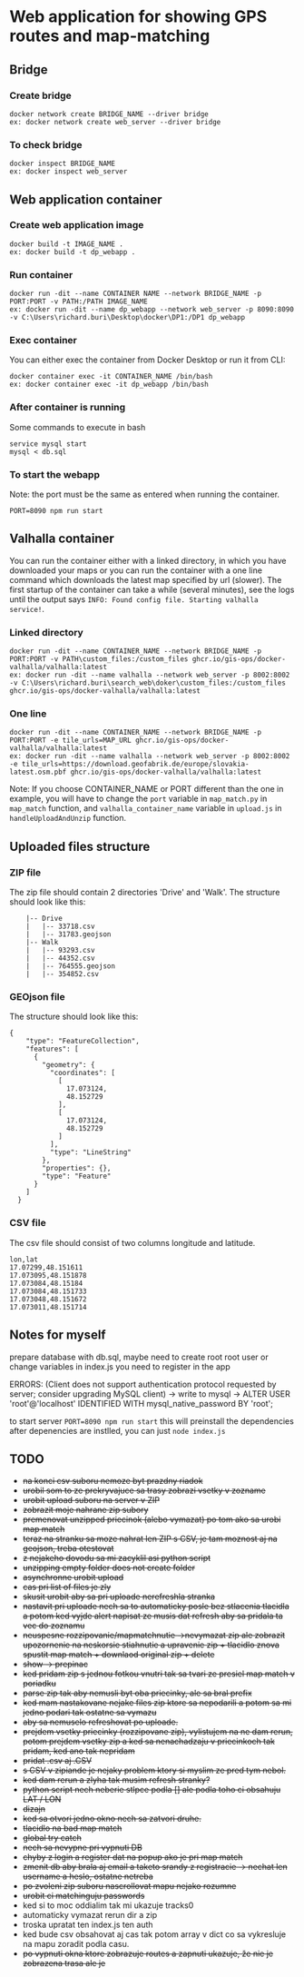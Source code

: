# Web application for showing GPS routes and map-matching

## Bridge

### Create bridge

```
docker network create BRIDGE_NAME --driver bridge
ex: docker network create web_server --driver bridge
```

### To check bridge

```
docker inspect BRIDGE_NAME
ex: docker inspect web_server
```

## Web application container

### Create web application image

```
docker build -t IMAGE_NAME .
ex: docker build -t dp_webapp .
```

### Run container

```
docker run -dit --name CONTAINER NAME --network BRIDGE_NAME -p PORT:PORT -v PATH:/PATH IMAGE_NAME
ex: docker run -dit --name dp_webapp --network web_server -p 8090:8090 -v C:\Users\richard.buri\Desktop\docker\DP1:/DP1 dp_webapp
```

### Exec container

You can either exec the container from Docker Desktop or run it from CLI:

```
docker container exec -it CONTAINER_NAME /bin/bash
ex: docker container exec -it dp_webapp /bin/bash
```

### After container is running

Some commands to execute in bash

```
service mysql start
mysql < db.sql   
```

### To start the webapp

Note: the port must be the same as entered when running the container.

```
PORT=8090 npm run start
```

## Valhalla container

You can run the container either with a linked directory, in which you have downloaded your maps or you can run the container with a one line command which downloads the latest map specified by url (slower). The first startup of the container can take a while (several minutes), see the logs until the output says `INFO: Found config file. Starting valhalla service!`.

### Linked directory

```
docker run -dit --name CONTAINER_NAME --network BRIDGE_NAME -p PORT:PORT -v PATH\custom_files:/custom_files ghcr.io/gis-ops/docker-valhalla/valhalla:latest
ex: docker run -dit --name valhalla --network web_server -p 8002:8002 -v C:\Users\richard.buri\search_web\doker\custom_files:/custom_files ghcr.io/gis-ops/docker-valhalla/valhalla:latest
```

### One line

```
docker run -dit --name CONTAINER_NAME --network BRIDGE_NAME -p PORT:PORT -e tile_urls=MAP_URL ghcr.io/gis-ops/docker-valhalla/valhalla:latest
ex: docker run -dit --name valhalla --network web_server -p 8002:8002 -e tile_urls=https://download.geofabrik.de/europe/slovakia-latest.osm.pbf ghcr.io/gis-ops/docker-valhalla/valhalla:latest
```

Note: If you choose CONTAINER_NAME or PORT different than the one in example, you will have to change the `port` variable in `map_match.py` in `map_match` function, and `valhalla_container_name` variable in `upload.js` in `handleUploadAndUnzip` function.

## Uploaded files structure

### ZIP file

The zip file should contain 2 directories 'Drive' and 'Walk'. The structure should look like this:

        |-- Drive
        |   |-- 33718.csv
        |   |-- 31783.geojson
        |-- Walk
        |   |-- 93293.csv
        |   |-- 44352.csv
        |   |-- 764555.geojson
        |   |-- 354852.csv

### GEOjson file

The structure should look like this:

```
{
    "type": "FeatureCollection",
    "features": [
      {
        "geometry": {
          "coordinates": [
            [
              17.073124,
              48.152729
            ],
            [
              17.073124,
              48.152729
            ]
          ],
          "type": "LineString"
        },
        "properties": {},
        "type": "Feature"
      }
    ]
  }
```

### CSV file

The csv file should consist of two columns longitude and latitude.

    lon,lat
    17.07299,48.151611
    17.073095,48.151878
    17.073084,48.15184
    17.073084,48.151733
    17.073048,48.151672
    17.073011,48.151714



## Notes for myself

prepare database with db.sql, maybe need to create root root user or change variables in index.js
you need to register in the app

ERRORS:
(Client does not support authentication protocol requested by server; consider upgrading MySQL client) -> write to mysql -> ALTER USER 'root'@'localhost' IDENTIFIED WITH mysql_native_password BY 'root';

to start server `PORT=8090 npm run start` this will preinstall the dependencies
after depenencies are instlled, you can just `node index.js`

## TODO

- ~~na konci csv suboru nemoze byt prazdny riadok~~
- ~~urobil som to ze prekryvajuce sa trasy zobrazi vsetky v zozname~~
- ~~urobit upload suboru na server v ZIP~~
- ~~zobrazit moje nahrane zip subory~~
- ~~premenovat unzipped priecinok (alebo vymazat) po tom ako sa urobi map match~~
- ~~teraz na stranku sa moze nahrat len ZIP s CSV, je tam moznost aj na geojson, treba otestovat~~
- ~~z nejakeho dovodu sa mi zacyklil asi python script~~
- ~~unzipping empty folder does not create folder~~
- ~~asynchronne urobit upload~~
- ~~cas pri list of files je zly~~
- ~~skusit urobit aby sa pri uploade nerefreshla stranka~~
- ~~nastavit pri uploade nech sa to automaticky posle bez stlacenia tlacidla a potom ked vyjde alert napisat ze musis dat refresh aby sa pridala ta vec do zoznamu~~
- ~~neuspesne rozzipovanie/mapmatchnutie ->nevymazat zip ale zobrazit upozornenie na neskorsie stiahnutie a upravenie zip + tlacidlo znova spustit map match  + downlaod original zip + delete~~
- ~~show -> prepinac~~
- ~~ked pridam zip s jednou fotkou vnutri tak sa tvari ze presiel map match v poriadku~~
- ~~parse zip tak aby nemusli byt oba priecinky, ale sa bral prefix~~
- ~~ked mam nastakovane nejake files zip ktore sa nepodarili a potom sa mi jedno podari tak ostatne sa vymazu~~
- ~~aby sa nemuselo refreshovat po uploade.~~
- ~~prejdem vsetky priecinky (rozzipovane zip), vylistujem na ne dam rerun, potom prejdem vsetky zip a ked sa nenachadzaju v priecinkoch tak pridam, ked ano tak nepridam~~
- ~~pridat .csv aj .CSV~~
- ~~s CSV v zipiande je nejaky problem ktory si myslim ze pred tym nebol.~~
- ~~ked dam rerun a zlyha tak musim refresh stranky?~~
- ~~python script nech neberie stlpce podla [] ale podla toho ci obsahuju LAT / LON~~
- ~~dizajn~~
- ~~ked sa otvori jedno okno nech sa zatvori druhe.~~
- ~~tlacidlo na bad map match~~
- ~~global try catch~~
- ~~nech sa nevypne pri vypnuti DB~~
- ~~chyby z login a register dat na popup ako je pri map match~~
- ~~zmenit db aby brala aj email a taketo srandy z registracie -> nechat len username a heslo, ostatne netreba~~
- ~~po zvoleni zip suboru nascrollovat mapu nejako rozumne~~
- ~~urobit ci matchinguju passwords~~
- ked si to moc oddialim tak mi ukazuje tracks0
- automaticky vymazat rerun dir a zip
- troska upratat ten index.js ten auth
- ked bude csv obsahovat aj cas tak potom array v dict co sa vykresluje na mapu zoradit podla casu.
- ~~po vypnuti okna ktore zobrazuje routes a zapnuti ukazuje, že nie je zobrazena trasa ale je~~
